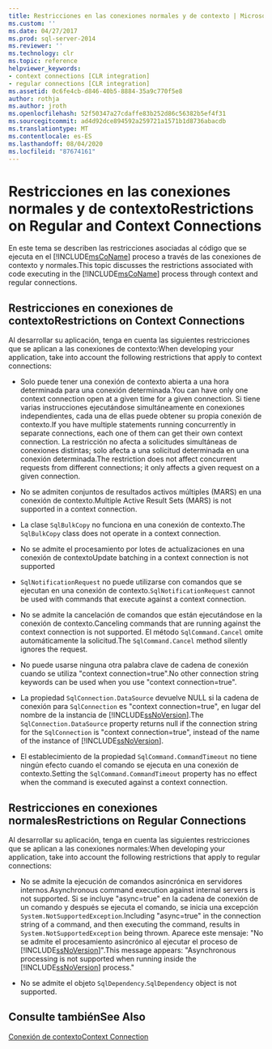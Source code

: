 ```yaml
---
title: Restricciones en las conexiones normales y de contexto | Microsoft Docs
ms.custom: ''
ms.date: 04/27/2017
ms.prod: sql-server-2014
ms.reviewer: ''
ms.technology: clr
ms.topic: reference
helpviewer_keywords:
- context connections [CLR integration]
- regular connections [CLR integration]
ms.assetid: 0c6fe4cb-d846-40b5-8884-35a9c770f5e8
author: rothja
ms.author: jroth
ms.openlocfilehash: 52f50347a27cdaffe83b252d86c56382b5ef4f31
ms.sourcegitcommit: ad4d92dce894592a259721a1571b1d8736abacdb
ms.translationtype: MT
ms.contentlocale: es-ES
ms.lasthandoff: 08/04/2020
ms.locfileid: "87674161"
---
```

# <a name="restrictions-on-regular-and-context-connections"></a><span data-ttu-id="7648d-102">Restricciones en las conexiones normales y de contexto</span><span class="sxs-lookup"><span data-stu-id="7648d-102">Restrictions on Regular and Context Connections</span></span>
  <span data-ttu-id="7648d-103">En este tema se describen las restricciones asociadas al código que se ejecuta en el [!INCLUDE[msCoName](../../../includes/ssnoversion-md.md)] proceso a través de las conexiones de contexto y normales.</span><span class="sxs-lookup"><span data-stu-id="7648d-103">This topic discusses the restrictions associated with code executing in the [!INCLUDE[msCoName](../../../includes/ssnoversion-md.md)] process through context and regular connections.</span></span>  
  
## <a name="restrictions-on-context-connections"></a><span data-ttu-id="7648d-104">Restricciones en conexiones de contexto</span><span class="sxs-lookup"><span data-stu-id="7648d-104">Restrictions on Context Connections</span></span>  
 <span data-ttu-id="7648d-105">Al desarrollar su aplicación, tenga en cuenta las siguientes restricciones que se aplican a las conexiones de contexto:</span><span class="sxs-lookup"><span data-stu-id="7648d-105">When developing your application, take into account the following restrictions that apply to context connections:</span></span>  
  
-   <span data-ttu-id="7648d-106">Solo puede tener una conexión de contexto abierta a una hora determinada para una conexión determinada.</span><span class="sxs-lookup"><span data-stu-id="7648d-106">You can have only one context connection open at a given time for a given connection.</span></span> <span data-ttu-id="7648d-107">Si tiene varias instrucciones ejecutándose simultáneamente en conexiones independientes, cada una de ellas puede obtener su propia conexión de contexto.</span><span class="sxs-lookup"><span data-stu-id="7648d-107">If you have multiple statements running concurrently in separate connections, each one of them can get their own context connection.</span></span> <span data-ttu-id="7648d-108">La restricción no afecta a solicitudes simultáneas de conexiones distintas; solo afecta a una solicitud determinada en una conexión determinada.</span><span class="sxs-lookup"><span data-stu-id="7648d-108">The restriction does not affect concurrent requests from different connections; it only affects a given request on a given connection.</span></span>  
  
-   <span data-ttu-id="7648d-109">No se admiten conjuntos de resultados activos múltiples (MARS) en una conexión de contexto.</span><span class="sxs-lookup"><span data-stu-id="7648d-109">Multiple Active Result Sets (MARS) is not supported in a context connection.</span></span>  
  
-   <span data-ttu-id="7648d-110">La clase `SqlBulkCopy` no funciona en una conexión de contexto.</span><span class="sxs-lookup"><span data-stu-id="7648d-110">The `SqlBulkCopy` class does not operate in a context connection.</span></span>  
  
-   <span data-ttu-id="7648d-111">No se admite el procesamiento por lotes de actualizaciones en una conexión de contexto</span><span class="sxs-lookup"><span data-stu-id="7648d-111">Update batching in a context connection is not supported</span></span>  
  
-   <span data-ttu-id="7648d-112">`SqlNotificationRequest` no puede utilizarse con comandos que se ejecutan en una conexión de contexto.</span><span class="sxs-lookup"><span data-stu-id="7648d-112">`SqlNotificationRequest` cannot be used with commands that execute against a context connection.</span></span>  
  
-   <span data-ttu-id="7648d-113">No se admite la cancelación de comandos que están ejecutándose en la conexión de contexto.</span><span class="sxs-lookup"><span data-stu-id="7648d-113">Canceling commands that are running against the context connection is not supported.</span></span> <span data-ttu-id="7648d-114">El método `SqlCommand.Cancel` omite automáticamente la solicitud.</span><span class="sxs-lookup"><span data-stu-id="7648d-114">The `SqlCommand.Cancel` method silently ignores the request.</span></span>  
  
-   <span data-ttu-id="7648d-115">No puede usarse ninguna otra palabra clave de cadena de conexión cuando se utiliza "context connection=true".</span><span class="sxs-lookup"><span data-stu-id="7648d-115">No other connection string keywords can be used when you use "context connection=true".</span></span>  
  
-   <span data-ttu-id="7648d-116">La propiedad `SqlConnection.DataSource` devuelve NULL si la cadena de conexión para `SqlConnection` es "context connection=true", en lugar del nombre de la instancia de [!INCLUDE[ssNoVersion](../../../includes/ssnoversion-md.md)].</span><span class="sxs-lookup"><span data-stu-id="7648d-116">The `SqlConnection.DataSource` property returns null if the connection string for the `SqlConnection` is "context connection=true", instead of the name of the instance of [!INCLUDE[ssNoVersion](../../../includes/ssnoversion-md.md)].</span></span>  
  
-   <span data-ttu-id="7648d-117">El establecimiento de la propiedad `SqlCommand.CommandTimeout` no tiene ningún efecto cuando el comando se ejecuta en una conexión de contexto.</span><span class="sxs-lookup"><span data-stu-id="7648d-117">Setting the `SqlCommand.CommandTimeout` property has no effect when the command is executed against a context connection.</span></span>  
  
## <a name="restrictions-on-regular-connections"></a><span data-ttu-id="7648d-118">Restricciones en conexiones normales</span><span class="sxs-lookup"><span data-stu-id="7648d-118">Restrictions on Regular Connections</span></span>  
 <span data-ttu-id="7648d-119">Al desarrollar su aplicación, tenga en cuenta las siguientes restricciones que se aplican a las conexiones normales:</span><span class="sxs-lookup"><span data-stu-id="7648d-119">When developing your application, take into account the following restrictions that apply to regular connections:</span></span>  
  
-   <span data-ttu-id="7648d-120">No se admite la ejecución de comandos asincrónica en servidores internos.</span><span class="sxs-lookup"><span data-stu-id="7648d-120">Asynchronous command execution against internal servers is not supported.</span></span> <span data-ttu-id="7648d-121">Si se incluye "async=true" en la cadena de conexión de un comando y después se ejecuta el comando, se inicia una excepción `System.NotSupportedException`.</span><span class="sxs-lookup"><span data-stu-id="7648d-121">Including "async=true" in the connection string of a command, and then executing the command, results in `System.NotSupportedException` being thrown.</span></span> <span data-ttu-id="7648d-122">Aparece este mensaje: "No se admite el procesamiento asincrónico  al ejecutar el proceso de [!INCLUDE[ssNoVersion](../../../includes/ssnoversion-md.md)]".</span><span class="sxs-lookup"><span data-stu-id="7648d-122">This message appears: "Asynchronous processing is not supported when running inside the [!INCLUDE[ssNoVersion](../../../includes/ssnoversion-md.md)] process."</span></span>  
  
-   <span data-ttu-id="7648d-123">No se admite el objeto `SqlDependency`.</span><span class="sxs-lookup"><span data-stu-id="7648d-123">`SqlDependency` object is not supported.</span></span>  
  
## <a name="see-also"></a><span data-ttu-id="7648d-124">Consulte también</span><span class="sxs-lookup"><span data-stu-id="7648d-124">See Also</span></span>  
 [<span data-ttu-id="7648d-125">Conexión de contexto</span><span class="sxs-lookup"><span data-stu-id="7648d-125">Context Connection</span></span>](context-connection.md)  
  
  
